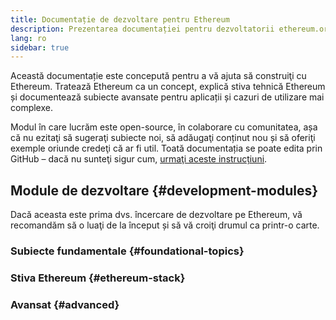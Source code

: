 ```yaml
---
title: Documentație de dezvoltare pentru Ethereum
description: Prezentarea documentației pentru dezvoltatorii ethereum.org.
lang: ro
sidebar: true
---
```


Această documentație este concepută pentru a vă ajuta să construiţi cu Ethereum. Tratează Ethereum ca un concept, explică stiva tehnică Ethereum și documentează subiecte avansate pentru aplicații și cazuri de utilizare mai complexe.

Modul în care lucrăm este open-source, în colaborare cu comunitatea, așa că nu ezitaţi să sugeraţi subiecte noi, să adăugaţi conținut nou și să oferiţi exemple oriunde credeţi că ar fi util. Toată documentația se poate edita prin GitHub – dacă nu sunteţi sigur cum, [urmaţi aceste instrucțiuni](https://github.com/ethereum/ethereum-org-website/tree/dev/docs/contributing/editing-markdown.md).

## Module de dezvoltare {#development-modules}

Dacă aceasta este prima dvs. încercare de dezvoltare pe Ethereum, vă recomandăm să o luaţi de la început și să vă croiţi drumul ca printr-o carte.

### Subiecte fundamentale {#foundational-topics}

<DeveloperDocsLinks headerId="foundational-topics" />

### Stiva Ethereum {#ethereum-stack}

<DeveloperDocsLinks headerId="ethereum-stack" />

### Avansat {#advanced}

<DeveloperDocsLinks headerId="advanced" />
